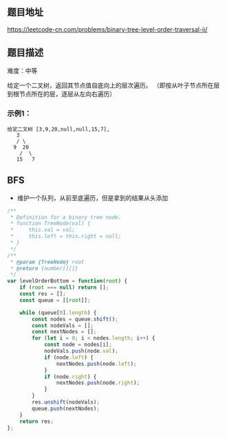 ## 题目地址

https://leetcode-cn.com/problems/binary-tree-level-order-traversal-ii/

## 题目描述

难度：中等

给定一个二叉树，返回其节点值自底向上的层次遍历。 （即按从叶子节点所在层到根节点所在的层，逐层从左向右遍历）

### 示例1：

```
给定二叉树 [3,9,20,null,null,15,7],
   3
   / \
  9  20
    /  \
   15   7
```

## BFS

- 维护一个队列，从前至底遍历，但是拿到的结果从头添加


```js
/**
 * Definition for a binary tree node.
 * function TreeNode(val) {
 *     this.val = val;
 *     this.left = this.right = null;
 * }
 */
/**
 * @param {TreeNode} root
 * @return {number[][]}
 */
var levelOrderBottom = function(root) {
    if (root === null) return [];
    const res = [];
    const queue = [[root]];

    while (queue[0].length) {
        const nodes = queue.shift();
        const nodeVals = [];
        const nextNodes = [];
        for (let i = 0; i < nodes.length; i++) {
            const node = nodes[i];
            nodeVals.push(node.val);
            if (node.left) {
                nextNodes.push(node.left);
            }
            if (node.right) {
                nextNodes.push(node.right);
            }
        }
        res.unshift(nodeVals);
        queue.push(nextNodes);
    }
    return res;
};
```

